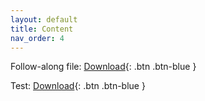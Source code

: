 ```yaml
---
layout: default
title: Content
nav_order: 4
---
```


Follow-along file: 
[Download](https://github.com/ubc-library-rc/intro-web-scraping-Python/raw/main/Follow%20Along.ipynb){: .btn .btn-blue }

Test:
[Download](https://github.com/ubc-library-rc/map-projections/raw/master/data/projections-workshop-data.zip){: .btn .btn-blue }

